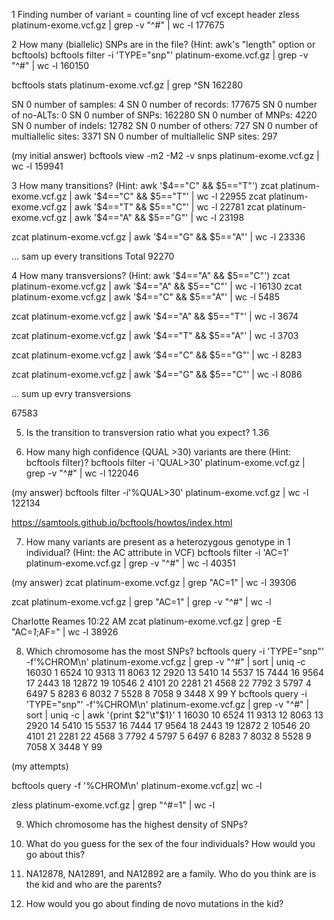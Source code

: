 1 Finding number of variant = counting line of vcf except header
zless platinum-exome.vcf.gz | grep -v "^#" | wc -l
177675


2 How many (biallelic) SNPs are in the file? (Hint: awk's "length" option or bcftools)
bcftools filter -i 'TYPE="snp"' platinum-exome.vcf.gz | grep -v "^#" | wc -l
160150

bcftools stats platinum-exome.vcf.gz | grep ^SN
162280

SN	0	number of samples:	4
SN	0	number of records:	177675
SN	0	number of no-ALTs:	0
SN	0	number of SNPs:	162280
SN	0	number of MNPs:	4220
SN	0	number of indels:	12782
SN	0	number of others:	727
SN	0	number of multiallelic sites:	3371
SN	0	number of multiallelic SNP sites:	297

(my initial answer)
bcftools view -m2 -M2 -v snps platinum-exome.vcf.gz | wc -l 
159941

3 How many transitions? (Hint: awk '$4=="C" && $5=="T"')
 zcat platinum-exome.vcf.gz | awk '$4=="C" && $5=="T"' | wc -l
22955
zcat platinum-exome.vcf.gz | awk '$4=="T" && $5=="C"' | wc -l
 22781
zcat platinum-exome.vcf.gz | awk '$4=="A" && $5=="G"' | wc -l
23198

zcat platinum-exome.vcf.gz | awk '$4=="G" && $5=="A"' | wc -l
23336

 ... sam up every transitions
 Total 92270

4 How many transversions? (Hint: awk '$4=="A" && $5=="C"')
zcat platinum-exome.vcf.gz | awk '$4=="A" && $5=="C"' | wc -l
16130
zcat platinum-exome.vcf.gz | awk '$4=="C" && $5=="A"' | wc -l
5485

zcat platinum-exome.vcf.gz | awk '$4=="A" && $5=="T"' | wc -l
3674

zcat platinum-exome.vcf.gz | awk '$4=="T" && $5=="A"' | wc -l
3703

zcat platinum-exome.vcf.gz | awk '$4=="C" && $5=="G"' | wc -l
8283

zcat platinum-exome.vcf.gz | awk '$4=="G" && $5=="C"' | wc -l
8086

... sum up evry transversions

67583

5. Is the transition to transversion ratio what you expect?
1.36

6. How many high confidence (QUAL >30) variants are there (Hint: bcftools filter)?
bcftools filter -i 'QUAL>30' platinum-exome.vcf.gz | grep -v "^#" | wc -l
122046


(my answer)
bcftools filter -i'%QUAL>30' platinum-exome.vcf.gz | wc -l
122134


https://samtools.github.io/bcftools/howtos/index.html

7. How many variants are present as a heterozygous genotype in 1 individual? (Hint: the AC attribute in VCF)
bcftools filter -i 'AC=1' platinum-exome.vcf.gz | grep -v "^#" | wc -l
40351

(my answer)
zcat platinum-exome.vcf.gz | grep "AC=1" | wc -l
39306

zcat platinum-exome.vcf.gz | grep "AC=1" | grep -v "^#" | wc -l

Charlotte Reames 10:22 AM
zcat platinum-exome.vcf.gz | grep -E  "AC=*1*;AF=" | wc -l
38926

8. Which chromosome has the most SNPs?
bcftools query -i 'TYPE="snp"' -f'%CHROM\n' platinum-exome.vcf.gz | grep -v "^#" | sort | uniq -c 
  16030 1
   6524 10
   9313 11
   8063 12
   2920 13
   5410 14
   5537 15
   7444 16
   9564 17
   2443 18
  12872 19
  10546 2
   4101 20
   2281 21
   4568 22
   7792 3
   5797 4
   6497 5
   8283 6
   8032 7
   5528 8
   7058 9
   3448 X
     99 Y
bcftools query -i 'TYPE="snp"' -f'%CHROM\n' platinum-exome.vcf.gz | grep -v "^#" | sort | uniq -c | awk '{print $2"\t"$1}'
1	16030
10	6524
11	9313
12	8063
13	2920
14	5410
15	5537
16	7444
17	9564
18	2443
19	12872
2	10546
20	4101
21	2281
22	4568
3	7792
4	5797
5	6497
6	8283
7	8032
8	5528
9	7058
X	3448
Y	99

(my attempts)

bcftools query -f '%CHROM\n' platinum-exome.vcf.gz| wc -l

zless platinum-exome.vcf.gz | grep "^#=1" | wc -l

9. Which chromosome has the highest density of SNPs?



10. What do you guess for the sex of the four individuals? How would you go about this?

11. NA12878, NA12891, and NA12892 are a family. Who do you think are is the kid and who are the parents?

12. How would you go about finding de novo mutations in the kid?
